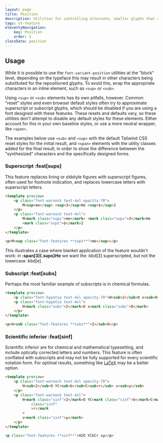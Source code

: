 ```yaml
---
layout: page
title: Position
description: Utilities for controlling alternate, smaller glyphs that are positioned as superscript or subscript.
tags: ot-feature
eleventyNavigation:
    key: Position
    order: 5
classData: position
---
```


## Usage

While it is possible to use the `font-variant-position` utilities at the "block" level, depending on the typeface this may result in other characters being substituted for the repositioned glyphs. To avoid this, wrap the appropriate characters in an inline element, such as `<sup>` or `<sub>`.

Using `<sup>` or `<sub>` elements has its own pitfalls, however. Common "reset" styles and even browser default styles often try to approximate superscript or subscript glyphs, which should be disabled if you are using a font designed with these features. These resets and defaults vary, so these utilities don't attempt to disable any default styles for these elements. Either account for this in your own baseline styles, or use a more neutral wrapper, like `<span>`.

The examples below use `<sub>` and `<sup>` with the default Tailwind CSS reset styles for the initial result, and `<span>` elements with the utility classes added for the final result, in order to show the difference between the "synthesized" characters and the specifically designed forms.

### Superscript :feat[sups]

This feature replaces lining or oldstyle figures with superscript figures, often used for footnote indication, and replaces lowercase letters with superscript letters.

```html emerald
<template preview>
    <p class="font-warnock text-4xl opacity-70">
        M<sup>me</sup> <sup>3</sup>He <sup>$</sup>2
    </p>
    <p class="font-warnock text-4xl">
        M<mark class="sups">me</mark> <mark class="sups">3</mark>He
        <mark class="sups">$</mark>2
    </p>
</template>

<p>M<sup class="font-features **sups**">me</sup></p>
```

This illustrates a case where blanket application of the feature wouldn't work:
in **:span[3]{.sups}He** we want the :kbd[3] superscripted, but not the lowercase :kbd[e].

### Subscript :feat[subs]

Perhaps the most familiar example of subscripts is in chemical formulas.

```html orange
<template preview>
    <p class="font-hypatia text-4xl opacity-70">H<sub>2</sub>O x<sub>0</sub></p>
    <p class="font-hypatia text-4xl">
        H<mark class="subs">2</mark>O x<mark class="subs">0</mark>
    </p>
</template>

<p>H<sub class="font-features **subs**">2</sub>O</p>
```

### Scientific inferior :feat[sinf]

Scientific inferior are for chemical and mathematical typesetting, and include optically corrected letters and numbers. This feature is often conflated with subscripts and may not be fully supported for every scientific notation form. For optimal results, something like [LaTeX](https://katex.org/) may be a better option.

```html rose
<template preview>
    <p class="font-warnock text-4xl opacity-70">
        H<sub>2</sub>O YC<sub>b</sub>C<sub>r</sub> ν<sub>μ</sub>
    </p>
    <p class="font-warnock text-4xl">
        H<mark class="sinf">2</mark>O YC<mark class="sinf">b</mark>C<mark
            class="sinf"
            >r</mark
        >
        ν<mark class="sinf">μ</mark>
    </p>
</template>

<p class="font-features **sinf**">H2O YCbCr νμ</p>
```
